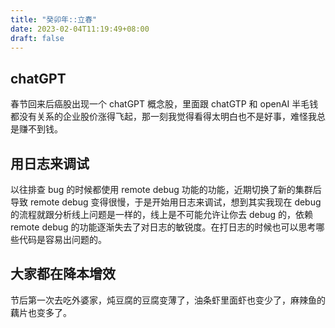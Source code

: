 ```yaml
---
title: "癸卯年::立春"
date: 2023-02-04T11:19:49+08:00
draft: false
---
```


## chatGPT

春节回来后癌股出现一个 chatGPT 概念股，里面跟 chatGTP 和 openAI 半毛钱都没有关系的企业股价涨得飞起，那一刻我觉得看得太明白也不是好事，难怪我总是赚不到钱。

## 用日志来调试

以往排查 bug 的时候都使用 remote debug 功能的功能，近期切换了新的集群后导致 remote debug 变得很慢，于是开始用日志来调试，想到其实我现在 debug 的流程就跟分析线上问题是一样的，线上是不可能允许让你去 debug 的，依赖 remote debug 的功能逐渐失去了对日志的敏锐度。在打日志的时候也可以思考哪些代码是容易出问题的。

## 大家都在降本增效

节后第一次去吃外婆家，炖豆腐的豆腐变薄了，油条虾里面虾也变少了，麻辣鱼的藕片也变多了。